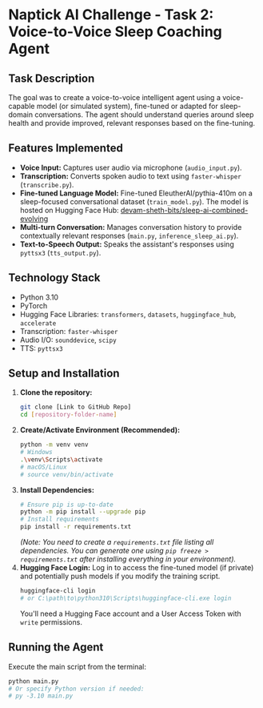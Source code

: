 # Naptick AI Challenge - Task 2: Voice-to-Voice Sleep Coaching Agent

## Task Description

The goal was to create a voice-to-voice intelligent agent using a voice-capable model (or simulated system), fine-tuned or adapted for sleep-domain conversations. The agent should understand queries around sleep health and provide improved, relevant responses based on the fine-tuning.

## Features Implemented

* **Voice Input:** Captures user audio via microphone (`audio_input.py`).
* **Transcription:** Converts spoken audio to text using `faster-whisper` (`transcribe.py`).
* **Fine-tuned Language Model:** Fine-tuned EleutherAI/pythia-410m on a sleep-focused conversational dataset (`train_model.py`). The model is hosted on Hugging Face Hub: [devam-sheth-bits/sleep-ai-combined-evolving](https://huggingface.co/devam-sheth-bits/sleep-ai-evolving) 
* **Multi-turn Conversation:** Manages conversation history to provide contextually relevant responses (`main.py`, `inference_sleep_ai.py`).
* **Text-to-Speech Output:** Speaks the assistant's responses using `pyttsx3` (`tts_output.py`).

## Technology Stack

* Python 3.10
* PyTorch
* Hugging Face Libraries: `transformers`, `datasets`, `huggingface_hub`, `accelerate`
* Transcription: `faster-whisper`
* Audio I/O: `sounddevice`, `scipy`
* TTS: `pyttsx3`

## Setup and Installation

1.  **Clone the repository:**
    ```bash
    git clone [Link to GitHub Repo]
    cd [repository-folder-name]
    ```
2.  **Create/Activate Environment (Recommended):**
    ```bash
    python -m venv venv
    # Windows
    .\venv\Scripts\activate
    # macOS/Linux
    # source venv/bin/activate
    ```
3.  **Install Dependencies:**
    ```bash
    # Ensure pip is up-to-date
    python -m pip install --upgrade pip
    # Install requirements
    pip install -r requirements.txt
    ```
    *(Note: You need to create a `requirements.txt` file listing all dependencies. You can generate one using `pip freeze > requirements.txt` after installing everything in your environment).*
4.  **Hugging Face Login:** Log in to access the fine-tuned model (if private) and potentially push models if you modify the training script.
    ```bash
    huggingface-cli login
    # or C:\path\to\python310\Scripts\huggingface-cli.exe login
    ```
    You'll need a Hugging Face account and a User Access Token with `write` permissions.

## Running the Agent

Execute the main script from the terminal:

```bash
python main.py
# Or specify Python version if needed:
# py -3.10 main.py
